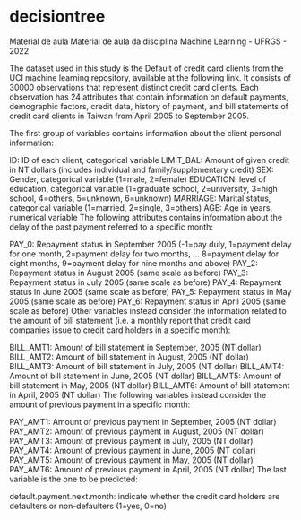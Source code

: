 # decisiontree
Material de aula
Material de aula da disciplina Machine Learning - UFRGS - 2022

The dataset used in this study is the Default of credit card clients from the UCI machine learning repository, available at the following link.
It consists of 30000 observations that represent distinct credit card clients. Each observation has 24 attributes that contain information on default payments, demographic factors, credit data, history of payment, and bill statements of credit card clients in Taiwan from April 2005 to September 2005.

The first group of variables contains information about the client personal information:

ID: ID of each client, categorical variable
LIMIT_BAL: Amount of given credit in NT dollars (includes individual and family/supplementary credit)
SEX: Gender, categorical variable (1=male, 2=female)
EDUCATION: level of education, categorical variable (1=graduate school, 2=university, 3=high school, 4=others, 5=unknown, 6=unknown)
MARRIAGE: Marital status, categorical variable (1=married, 2=single, 3=others)
AGE: Age in years, numerical variable
The following attributes contains information about the delay of the past payment referred to a specific month:

PAY_0: Repayment status in September 2005 (-1=pay duly, 1=payment delay for one month, 2=payment delay for two months, … 8=payment delay for eight months, 9=payment delay for nine months and above)
PAY_2: Repayment status in August 2005 (same scale as before)
PAY_3: Repayment status in July 2005 (same scale as before)
PAY_4: Repayment status in June 2005 (same scale as before)
PAY_5: Repayment status in May 2005 (same scale as before)
PAY_6: Repayment status in April 2005 (same scale as before)
Other variables instead consider the information related to the amount of bill statement (i.e. a monthly report that credit card companies issue to credit card holders in a specific month):

BILL_AMT1: Amount of bill statement in September, 2005 (NT dollar)
BILL_AMT2: Amount of bill statement in August, 2005 (NT dollar)
BILL_AMT3: Amount of bill statement in July, 2005 (NT dollar)
BILL_AMT4: Amount of bill statement in June, 2005 (NT dollar)
BILL_AMT5: Amount of bill statement in May, 2005 (NT dollar)
BILL_AMT6: Amount of bill statement in April, 2005 (NT dollar)
The following variables instead consider the amount of previous payment in a specific month:

PAY_AMT1: Amount of previous payment in September, 2005 (NT dollar)
PAY_AMT2: Amount of previous payment in August, 2005 (NT dollar)
PAY_AMT3: Amount of previous payment in July, 2005 (NT dollar)
PAY_AMT4: Amount of previous payment in June, 2005 (NT dollar)
PAY_AMT5: Amount of previous payment in May, 2005 (NT dollar)
PAY_AMT6: Amount of previous payment in April, 2005 (NT dollar)
The last variable is the one to be predicted:

default.payment.next.month: indicate whether the credit card holders are defaulters or non-defaulters (1=yes, 0=no)
